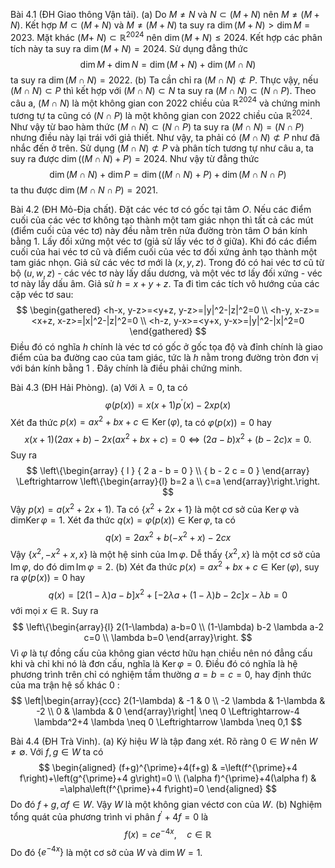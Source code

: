 Bài 4.1 (ĐH Giao thông Vận tải).
(a) Do $M \neq N$ và $N \subset(M+N)$ nên $M \neq(M+N)$. Kết hợp $M \subset(M+N)$ và $M \neq(M+N)$ ta suy ra $\operatorname{dim}(M+N)>\operatorname{dim} M=2023$. Mặt khác $(M+$ $N) \subset \mathbb{R}^{2024}$ nên $\operatorname{dim}(M+N) \leqslant 2024$. Kết hợp các phân tích này ta suy ra $\operatorname{dim}(M+N)=2024$. Sử dụng đẳng thức
$$
\operatorname{dim} M+\operatorname{dim} N=\operatorname{dim}(M+N)+\operatorname{dim}(M \cap N)
$$
ta suy ra $\operatorname{dim}(M \cap N)=2022$.
(b) Ta cần chỉ ra $(M \cap N) \not \subset P$. Thực vậy, nếu $(M \cap N) \subset P$ thì kết hợp với $(M \cap N) \subset N$ ta suy ra $(M \cap N) \subset(N \cap P)$. Theo câu a, $(M \cap N)$ là một không gian con 2022 chiều của $\mathbb{R}^{2024}$ và chứng minh tương tự ta cũng có $(N \cap P)$ là một không gian con 2022 chiều của $\mathbb{R}^{2024}$. Như vậy từ bao hàm thức $(M \cap N) \subset(N \cap P)$ ta suy ra $(M \cap N)=(N \cap P)$ nhưng điều này lại trái với giả thiết. Như vậy, ta phải có $(M \cap N) \not \subset P$ như đã nhắc đến ở trên.
Sử dụng $(M \cap N) \not \subset P$ và phân tích tương tự như câu a, ta suy ra được $\operatorname{dim}((M \cap N)+P)=2024$. Như vậy từ đẳng thức
$$
\operatorname{dim}(M \cap N)+\operatorname{dim} P=\operatorname{dim}((M \cap N)+P)+\operatorname{dim}(M \cap N \cap P)
$$
ta thu được $\operatorname{dim}(M \cap N \cap P)=2021$.

Bài 4.2 (ĐH Mỏ-Địa chất). Đặt các véc tơ có gốc tại tâm $O$. Nếu các điểm cuối của các véc tơ không tạo thành một tam giác nhọn thì tất cả các mút (điểm cuối của véc tơ) này đều nằm trên nửa đường tròn tâm $O$ bán kính bằng 1. Lấy đối xứng một véc tơ (giả sử lấy véc tơ ở giữa). Khi đó các điểm cuối của hai véc tơ cũ và điểm cuối của véc tơ đối xứng ảnh tạo thành một tam giác nhọn. Giả sử các véc tơ mới là $(x, y, z)$. Trong đó có hai véc tơ cũ từ bộ $(u, w, z)$ - các véc tơ này lấy dấu dương, và một véc tơ lấy đối xứng - véc tơ này lấy dấu âm. Giả sử $h=x+y+z$. Ta đi tìm các tích vô hướng của các cặp véc tơ sau:
$$
\begin{gathered}
<h-x, y-z>=<y+z, y-z>=|y|^2-|z|^2=0 \\
<h-y, x-z>=<x+z, x-z>=|x|^2-|z|^2=0 \\
<h-z, y-x>=<y+x, y-x>=|y|^2-|x|^2=0
\end{gathered}
$$
Điều đó có nghĩa $h$ chính là véc tơ có gốc ở gốc tọa độ và đỉnh chính là giao điểm của ba đường cao của tam giác, tức là $h$ nằm trong đường tròn đơn vị với bán kính bằng 1 . Đây chính là điều phải chứng minh.

Bài 4.3 (ĐH Hải Phòng).
(a) Với $\lambda=0$, ta có
$$
\varphi(p(x))=x(x+1) p^{\prime}(x)-2 x p(x)
$$
Xét đa thức $p(x)=a x^2+b x+c \in \operatorname{Ker}(\varphi)$, ta có $\varphi(p(x))=0$ hay
$$
x(x+1)(2 a x+b)-2 x\left(a x^2+b x+c\right)=0 \Leftrightarrow(2 a-b) x^2+(b-2 c) x=0 .
$$
Suy ra
$$
\left\{\begin{array} { l } 
{ 2 a - b = 0 } \\
{ b - 2 c = 0 }
\end{array} \Leftrightarrow \left\{\begin{array}{l}
b=2 a \\
c=a
\end{array}\right.\right.
$$
Vậy $p(x)=a\left(x^2+2 x+1\right)$. Ta có $\left\{x^2+2 x+1\right\}$ là một cơ sở của $\operatorname{Ker} \varphi$ và $\operatorname{dimKer} \varphi=1$.
Xét đa thức $q(x)=\varphi(p(x)) \in \operatorname{Ker} \varphi$, ta có
$$
q(x)=2 a x^2+b\left(-x^2+x\right)-2 c x
$$
Vậy $\left\{x^2,-x^2+x, x\right\}$ là một hệ sinh của $\operatorname{Im} \varphi$. Dễ thấy $\left\{x^2, x\right\}$ là một cơ sở của $\operatorname{Im} \varphi$, do đó $\operatorname{dim} \operatorname{Im} \varphi=2$.
(b) Xét đa thức $p(x)=a x^2+b x+c \in \operatorname{Ker}(\varphi)$, suy ra $\varphi(p(x))=0$ hay
$$
q(x)=[2(1-\lambda) a-b] x^2+[-2 \lambda a+(1-\lambda) b-2 c] x-\lambda b=0
$$
với mọi $x \in \mathbb{R}$. Suy ra
$$
\left\{\begin{array}{l}
2(1-\lambda) a-b=0 \\
(1-\lambda) b-2 \lambda a-2 c=0 \\
\lambda b=0
\end{array}\right.
$$
Vì $\varphi$ là tự đồng cấu của không gian véctơ hữu hạn chiều nên nó đẳng cấu khi và chỉ khi nó là đơn cấu, nghĩa là $\operatorname{Ker} \varphi=0$. Điều đó có nghĩa là hệ phương trình trên chỉ có nghiệm tầm thường $a=b=c=0$, hay định thức của ma trận hệ số khác 0 :
$$
\left|\begin{array}{ccc}
2(1-\lambda) & -1 & 0 \\
-2 \lambda & 1-\lambda & -2 \\
0 & \lambda & 0
\end{array}\right| \neq 0 \Leftrightarrow-4 \lambda^2+4 \lambda \neq 0 \Leftrightarrow \lambda \neq 0,1
$$

Bài 4.4 (ĐH Trà Vinh).
(a) Ký hiệu $W$ là tập đang xét. Rõ ràng $0 \in W$ nên $W \neq \emptyset$. Với $f, g \in W$ ta có
$$
\begin{aligned}
(f+g)^{\prime}+4(f+g) & =\left(f^{\prime}+4 f\right)+\left(g^{\prime}+4 g\right)=0 \\
(\alpha f)^{\prime}+4(\alpha f) & =\alpha\left(f^{\prime}+4 f\right)=0
\end{aligned}
$$
Do đó $f+g, \alpha f \in W$. Vậy $W$ là một không gian véctơ con của $W$.
(b) Nghiệm tổng quát của phương trình vi phân $f^{\prime}+4 f=0$ là
$$
f(x)=c e^{-4 x}, \quad c \in \mathbb{R}
$$
Do đó $\left\{e^{-4 x}\right\}$ là một cơ sở của $W$ và $\operatorname{dim} W=1$.